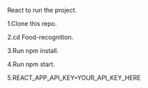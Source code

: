 React to run the project.

1.Clone this repo.

2.cd Food-recognition.

3.Run npm install.

4.Run npm start.

5.REACT_APP_API_KEY=YOUR_API_KEY_HERE
